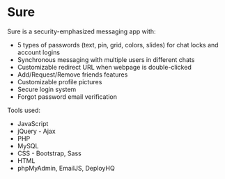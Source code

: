 # Sure

Sure is a security-emphasized messaging app with:
 - 5 types of passwords (text, pin, grid, colors, slides) for chat locks and account logins
 - Synchronous messaging with multiple users in different chats
 - Customizable redirect URL when webpage is double-clicked 
 - Add/Request/Remove friends features
 - Customizable profile pictures
 - Secure login system
 - Forgot password email verification
 
 Tools used:
  - JavaScript
  - jQuery - Ajax
  - PHP
  - MySQL
  - CSS - Bootstrap, Sass
  - HTML
  - phpMyAdmin, EmailJS, DeployHQ

